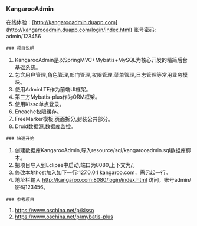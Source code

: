 ###  **KangarooAdmin** 
在线体验：[http://kangarooadmin.duapp.com](http://kangarooadmin.duapp.com/login/index.html) 
账号密码: admin/123456
```
### 项目说明
```
1. KangarooAdmin是以SpringMVC+Mybatis+MySQL为核心开发的精简后台基础系统。
2. 包含用户管理,角色管理,部门管理,权限管理,菜单管理,日志管理等常用业务模块。
3. 使用AdminLTE作为前端UI框架。
4. 第三方Mybatis-plus作为ORM框架。
5. 使用Kisso单点登录。
6. Encache权限缓存。
7. FreeMarker模板,页面拆分,封装公共部分。
8. Druid数据源,数据库监控。
```
### 快速开始
```
1. 创建数据库KangarooAdmin,导入resource/sql/kangarooadmin.sql数据库脚本。
2. 把项目导入到Eclipse中启动,端口为8080,上下文为/。
3. 修改本地host加入如下一行:127.0.0.1 kangaroo.com，需另起一行。
4. 地址栏输入 http://kangaroo.com:8080/login/index.html 访问，账号admin/密码123456。
```
### 参考项目
```
1. https://www.oschina.net/p/kisso
1. https://www.oschina.net/p/mybatis-plus
